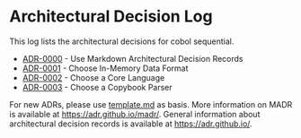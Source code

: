 # Architectural Decision Log

This log lists the architectural decisions for cobol sequential.

<!-- adrlog -- Regenerate the content by using "adr-log -i". You can install it via "npm install -g
adr-log" -->

- [ADR-0000](0000-use-markdown-architectural-decision-records.md) - Use Markdown Architectural
Decision Records
- [ADR-0001](0001-choose-memory-format.md) - Choose In-Memory Data Format
- [ADR-0002](0002-choose-core-language.md) - Choose a Core Language
- [ADR-0003](0003-choose-copybook-parser.md) - Choose a Copybook Parser

<!-- adrlogstop -->

For new ADRs, please use [template.md](template.md) as basis.
More information on MADR is available at <https://adr.github.io/madr/>.
General information about architectural decision records is available at <https://adr.github.io/>.
